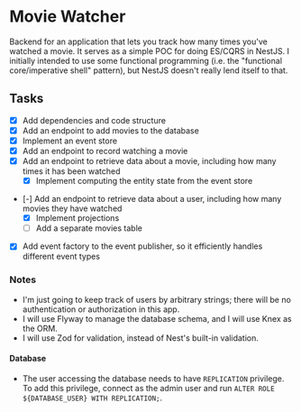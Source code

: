 # Movie Watcher

Backend for an application that lets you track how many times you've watched a movie. It serves as a simple POC for doing ES/CQRS in NestJS. I initially intended to use some functional programming (i.e. the "functional core/imperative shell" pattern), but NestJS doesn't really lend itself to that.

## Tasks

- [x] Add dependencies and code structure
- [x] Add an endpoint to add movies to the database
- [x] Implement an event store
- [x] Add an endpoint to record watching a movie
- [x] Add an endpoint to retrieve data about a movie, including how many times it has been watched
  - [x] Implement computing the entity state from the event store
- [-] Add an endpoint to retrieve data about a user, including how many movies they have watched
  - [x] Implement projections
  - [ ] Add a separate movies table
- [x] Add event factory to the event publisher, so it efficiently handles different event types

### Notes

- I'm just going to keep track of users by arbitrary strings; there will be no authentication or authorization in this app.
- I will use Flyway to manage the database schema, and I will use Knex as the ORM.
- I will use Zod for validation, instead of Nest's built-in validation.

#### Database

- The user accessing the database needs to have `REPLICATION` privilege. To add this privilege, connect as the admin user and run `ALTER ROLE ${DATABASE_USER} WITH REPLICATION;`.
